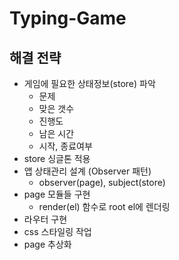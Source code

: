 # Typing-Game

## 해결 전략

- 게임에 필요한 상태정보(store) 파악
  - 문제
  - 맞은 갯수
  - 진행도
  - 남은 시간
  - 시작, 종료여부
- store 싱글톤 적용
- 앱 상태관리 설계 (Observer 패턴)
  - observer(page), subject(store)
- page 모듈들 구현
  - render(el) 함수로 root el에 렌더링
- 라우터 구현
- css 스타일링 작업
- page 추상화
